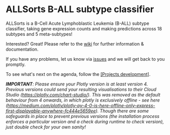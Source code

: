 # ALLSorts B-ALL subtype classifier

ALLSorts is a B-Cell Acute Lymphoblastic Leukemia (B-ALL) subtype classifier, taking gene expression counts and making predictions across 18 subtypes and 5 meta-subtypes!

Interested? Great! Please refer to the <a href="https://github.com/Oshlack/ALLSorts/wiki" target="_blank">wiki</a> for further information & documentation.

If you have any problems, let us know via <a href="https://github.com/Oshlack/ALLSorts/issues">issues</a> and we will get back to you promptly.

To see what's next on the agenda, follow the <a href="https://github.com/Oshlack/ALLSorts/projects">[Projects development]</a>.

<i><strong>IMPORTANT</strong>: Please ensure your Plotly version is at least version 4. Previous versions could send your resulting visualisations to their Cloud Studio (https://plotly.com/chart-studio/). This was removed as the default behaviour from 4 onwards, in which plotly is exclusively *offline* - see here (https://medium.com/plotly/plotly-py-4-0-is-here-offline-only-express-first-displayable-anywhere-fc444e5659ee). Though there are some safeguards in place to prevent previous versions (the installation process enforces a particular version and a check during runtime to check version), just double check for your own sanity!</i>
